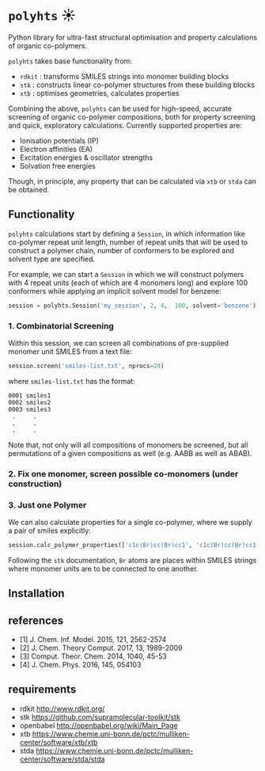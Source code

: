 
# `polyhts` :sunny:
Python library for ultra-fast structural optimisation and property calculations of organic co-polymers.

`polyhts` takes base functionality from:

* `rdkit` : transforms SMILES strings into monomer building blocks
* `stk` : constructs linear co-polymer structures from these building blocks
* `xtb` : optimises geometries, calculates properties

Combining the above, `polyhts` can be used for high-speed, accurate screening of
organic co-polymer compositions, both for property screening and quick, exploratory
calculations. Currently supported properties are:

* Ionisation potentials (IP)
* Electron affinities (EA)
* Excitation energies & oscillator strengths
* Solvation free energies

Though, in principle, any property that can be calculated via `xtb` or `stda`
can be obtained.

## Functionality
`polyhts` calculations start by defining a `Session`, in which information like
co-polymer repeat unit length, number of repeat units that will be used to
construct a polymer chain, number of conformers to be explored and solvent type
are specified.

For example, we can start a `Session` in which we will construct polymers with 4
repeat units (each of which are 4 monomers long) and explore 100 conformers while
applying an implicit solvent model for benzene:

```python
session = polyhts.Session('my_session', 2, 4,  100, solvent='benzene')  
```
### 1. Combinatorial Screening
Within this session, we can screen all combinations of pre-supplied monomer unit
SMILES from a text file:
```python
session.screen('smiles-list.txt', nprocs=20)      
```
where `smiles-list.txt` has the format:
```
0001 smiles1
0002 smiles2
0003 smiles3
 .     .
 .     .
 .     .
```
Note that, not only will all compositions of monomers be screened, but all
permutations of a given compositions as well (e.g. AABB as well as ABAB).

### 2. Fix one monomer, screen possible co-monomers (under construction)

### 3. Just one Polymer
We can also calculate properties for a single co-polymer, where we supply a pair
of smiles explicitly:

```python
session.calc_polymer_properties(['c1c(Br)cc(Br)cc1', 'c1c(Br)cc(Br)cc1'], 'polymer-name')  
```
Following the `stk` documentation, `Br` atoms are places within SMILES strings
where monomer units are to be connected to one another.

## Installation

## references
* [1] J. Chem. Inf. Model. 2015, 121, 2562-2574  
* [2] J. Chem. Theory Comput. 2017, 13, 1989-2009
* [3] Comput. Theor. Chem. 2014, 1040, 45-53
* [4] J. Chem. Phys. 2016, 145, 054103

## requirements
* rdkit     http://www.rdkit.org/
* stk       https://github.com/supramolecular-toolkit/stk
* openbabel http://openbabel.org/wiki/Main_Page
* xtb       https://www.chemie.uni-bonn.de/pctc/mulliken-center/software/xtb/xtb
* stda      https://www.chemie.uni-bonn.de/pctc/mulliken-center/software/stda/stda
